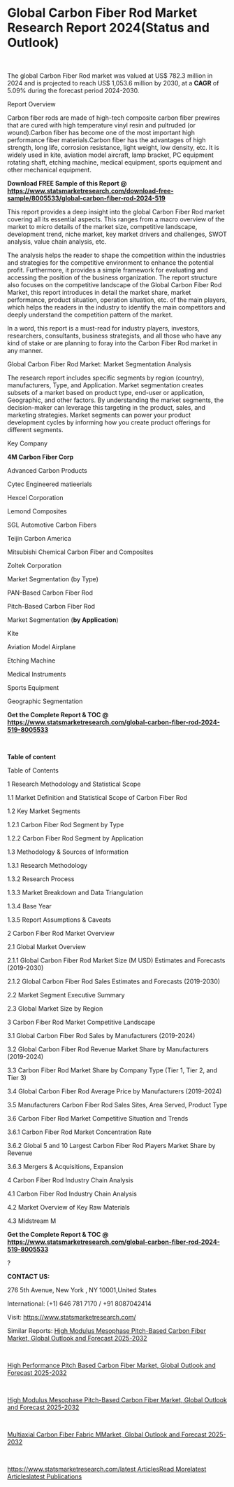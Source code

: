 <h1>Global Carbon Fiber Rod Market Research Report 2024(Status and Outlook)</h1><br/><p>The global Carbon Fiber Rod market was valued at US$ 782.3 million in 2024 and is projected to reach US$ 1,053.6 million by 2030, at a <strong>CAGR</strong> of 5.09% during the forecast period 2024-2030.</p>
 
 
 
 <p>Report Overview</p>
 
 
 
 <p>Carbon fiber rods are made of high-tech composite carbon fiber prewires that are cured with high temperature vinyl resin and pultruded (or wound).Carbon fiber has become one of the most important high performance fiber materials.Carbon fiber has the advantages of high strength, long life, corrosion resistance, light weight, low density, etc. It is widely used in kite, aviation model aircraft, lamp bracket, PC equipment rotating shaft, etching machine, medical equipment, sports equipment and other mechanical equipment.</p>
 
 
 
 <p><strong>Download FREE Sample of this Report @ <a href="https://www.statsmarketresearch.com/download-free-sample/8005533/global-carbon-fiber-rod-2024-519">https://www.statsmarketresearch.com/download-free-sample/8005533/global-carbon-fiber-rod-2024-519</a></strong></p>
 
 
 
 <p>This report provides a deep insight into the global Carbon Fiber Rod market covering all its essential aspects. This ranges from a macro overview of the market to micro details of the market size, competitive landscape, development trend, niche market, key market drivers and challenges, SWOT analysis, value chain analysis, etc.</p>
 
 
 
 <p>The analysis helps the reader to shape the competition within the industries and strategies for the competitive environment to enhance the potential profit. Furthermore, it provides a simple framework for evaluating and accessing the position of the business organization. The report structure also focuses on the competitive landscape of the Global Carbon Fiber Rod Market, this report introduces in detail the market share, market performance, product situation, operation situation, etc. of the main players, which helps the readers in the industry to identify the main competitors and deeply understand the competition pattern of the market.</p>
 
 
 
 <p>In a word, this report is a must-read for industry players, investors, researchers, consultants, business strategists, and all those who have any kind of stake or are planning to foray into the Carbon Fiber Rod market in any manner.</p>
 
 
 
 <p>Global Carbon Fiber Rod Market: Market Segmentation Analysis</p>
 
 
 
 <p>The research report includes specific segments by region (country), manufacturers, Type, and Application. Market segmentation creates subsets of a market based on product type, end-user or application, Geographic, and other factors. By understanding the market segments, the decision-maker can leverage this targeting in the product, sales, and marketing strategies. Market segments can power your product development cycles by informing how you create product offerings for different segments.</p>
 
 
 
 <p>Key Company</p>
 
 
 
 <p><strong>4M Carbon Fiber Corp</strong></p>
 
 
 
 <p>Advanced Carbon Products</p>
 
 
 
 <p>Cytec Engineered matieerials</p>
 
 
 
 <p>Hexcel Corporation</p>
 
 
 
 <p>Lemond Composites</p>
 
 
 
 <p>SGL Automotive Carbon Fibers</p>
 
 
 
 <p>Teijin Carbon America</p>
 
 
 
 <p>Mitsubishi Chemical Carbon Fiber and Composites</p>
 
 
 
 <p>Zoltek Corporation</p>
 
 
 
 <p>Market Segmentation (by Type)</p>
 
 
 
 <p>PAN-Based Carbon Fiber Rod</p>
 
 
 
 <p>Pitch-Based Carbon Fiber Rod</p>
 
 
 
 <p>Market Segmentation (<strong>by Application</strong>)</p>
 
 
 
 <p>Kite</p>
 
 
 
 <p>Aviation Model Airplane</p>
 
 
 
 <p>Etching Machine</p>
 
 
 
 <p>Medical Instruments</p>
 
 
 
 <p>Sports Equipment</p>
 
 
 
 <p>Geographic Segmentation</p>
 
 
 
 <div><b>Get the Complete Report & TOC @ <a href="https://www.statsmarketresearch.com/global-carbon-fiber-rod-2024-519-8005533">https://www.statsmarketresearch.com/global-carbon-fiber-rod-2024-519-8005533</a></b></div>
 
 
 
 <p><br />
 
 <b>Table of content</b></p>
 
 
 
 <p>Table of Contents<br />
 
 1 Research Methodology and Statistical Scope<br />
 
 1.1 Market Definition and Statistical Scope of Carbon Fiber Rod<br />
 
 1.2 Key Market Segments<br />
 
 1.2.1 Carbon Fiber Rod Segment by Type<br />
 
 1.2.2 Carbon Fiber Rod Segment by Application<br />
 
 1.3 Methodology & Sources of Information<br />
 
 1.3.1 Research Methodology<br />
 
 1.3.2 Research Process<br />
 
 1.3.3 Market Breakdown and Data Triangulation<br />
 
 1.3.4 Base Year<br />
 
 1.3.5 Report Assumptions & Caveats<br />
 
 2 Carbon Fiber Rod Market Overview<br />
 
 2.1 Global Market Overview<br />
 
 2.1.1 Global Carbon Fiber Rod Market Size (M USD) Estimates and Forecasts (2019-2030)<br />
 
 2.1.2 Global Carbon Fiber Rod Sales Estimates and Forecasts (2019-2030)<br />
 
 2.2 Market Segment Executive Summary<br />
 
 2.3 Global Market Size by Region<br />
 
 3 Carbon Fiber Rod Market Competitive Landscape<br />
 
 3.1 Global Carbon Fiber Rod Sales by Manufacturers (2019-2024)<br />
 
 3.2 Global Carbon Fiber Rod Revenue Market Share by Manufacturers (2019-2024)<br />
 
 3.3 Carbon Fiber Rod Market Share by Company Type (Tier 1, Tier 2, and Tier 3)<br />
 
 3.4 Global Carbon Fiber Rod Average Price by Manufacturers (2019-2024)<br />
 
 3.5 Manufacturers Carbon Fiber Rod Sales Sites, Area Served, Product Type<br />
 
 3.6 Carbon Fiber Rod Market Competitive Situation and Trends<br />
 
 3.6.1 Carbon Fiber Rod Market Concentration Rate<br />
 
 3.6.2 Global 5 and 10 Largest Carbon Fiber Rod Players Market Share by Revenue<br />
 
 3.6.3 Mergers & Acquisitions, Expansion<br />
 
 4 Carbon Fiber Rod Industry Chain Analysis<br />
 
 4.1 Carbon Fiber Rod Industry Chain Analysis<br />
 
 4.2 Market Overview of Key Raw Materials<br />
 
 4.3 Midstream M</p>
 
 
 
 <div><b>Get the Complete Report & TOC @ <a href="https://www.statsmarketresearch.com/global-carbon-fiber-rod-2024-519-8005533">https://www.statsmarketresearch.com/global-carbon-fiber-rod-2024-519-8005533</a></b></div>
 
 
 
 <p>? </p>
 
 
 
 <p><b>CONTACT US:</b><br />
 
 276 5th Avenue, New York , NY 10001,United States<br />
 
 International: (+1) 646 781 7170 / +91 8087042414<br />
 
 Visit: <a href="https://www.statsmarketresearch.com/">https://www.statsmarketresearch.com/</a><br />
 
 Similar Reports: <a href="https://www.statsmarketresearch.com/global-carbon-fiber-rod-2024-519-8005533">High Modulus Mesophase Pitch-Based Carbon Fiber Market, Global Outlook and Forecast 2025-2032 </a><br />
 
 <br />
 
 <a href="https://www.statsmarketresearch.com/global-carbon-fiber-rod-2024-519-8005533">High Performance Pitch Based Carbon Fiber Market, Global Outlook and Forecast 2025-2032 </a><br />
 
 <br />
 
 <a href="https://www.statsmarketresearch.com/global-carbon-fiber-rod-2024-519-8005533">High Modulus Mesophase Pitch-Based Carbon Fiber Market, Global Outlook and Forecast 2025-2032 </a><br />
 
 <br />
 
 <a href="https://www.statsmarketresearch.com/global-carbon-fiber-rod-2024-519-8005533">Multiaxial Carbon Fiber Fabric MMarket, Global Outlook and Forecast 2025-2032</a><br />
 
 <br />
 
 <a href="https://gyeongbokgung.com">https://www.statsmarketresearch.com/</a><a href="https://hallyeomaritime.com">latest Articles</a><a href="https://jingwansa.com">Read More</a><a href="https://nguoiviet.jp/">latest Articles</a><a href="https://www.intelmarketresearch.com/">latest Publications</a></p>
